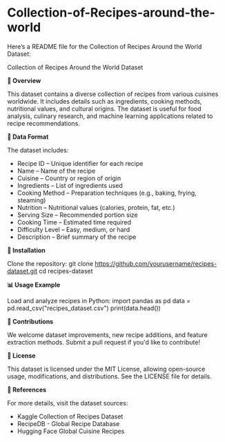 # Collection-of-Recipes-around-the-world
Here’s a README file for the Collection of Recipes Around the World Dataset:

Collection of Recipes Around the World Dataset

**📌 Overview**

This dataset contains a diverse collection of recipes from various cuisines worldwide. It includes details such as ingredients, cooking methods, nutritional values, and cultural origins. The dataset is useful for food analysis, culinary research, and machine learning applications related to recipe recommendations.

**📂 Data Format**

The dataset includes:
- Recipe ID – Unique identifier for each recipe
- Name – Name of the recipe
- Cuisine – Country or region of origin
- Ingredients – List of ingredients used
- Cooking Method – Preparation techniques (e.g., baking, frying, steaming)
- Nutrition – Nutritional values (calories, protein, fat, etc.)
- Serving Size – Recommended portion size
- Cooking Time – Estimated time required
- Difficulty Level – Easy, medium, or hard
- Description – Brief summary of the recipe

**🔧 Installation**

Clone the repository:
git clone https://github.com/yourusername/recipes-dataset.git
cd recipes-dataset


**📊 Usage Example**

Load and analyze recipes in Python:
import pandas as pd
data = pd.read_csv("recipes_dataset.csv")
print(data.head())


**🤝 Contributions**

We welcome dataset improvements, new recipe additions, and feature extraction methods. Submit a pull request if you'd like to contribute!

**📜 License**

This dataset is licensed under the MIT License, allowing open-source usage, modifications, and distributions. See the LICENSE file for details.

**📌 References**

For more details, visit the dataset sources:
- Kaggle Collection of Recipes Dataset
- RecipeDB - Global Recipe Database
- Hugging Face Global Cuisine Recipes




